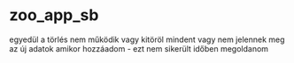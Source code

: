 # zoo_app_sb
egyedül a törlés nem működik vagy kitöröl mindent vagy nem jelennek meg az új adatok amikor hozzáadom - ezt nem sikerült időben megoldanom 
